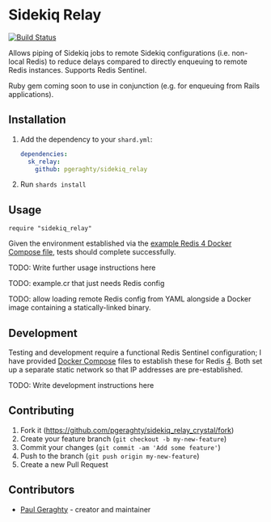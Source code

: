 # Sidekiq Relay 

[![Build Status](https://travis-ci.com/pgeraghty/sidekiq_relay.svg?branch=master)](https://travis-ci.com/pgeraghty/sidekiq_relay)

Allows piping of Sidekiq jobs to remote Sidekiq configurations (i.e. non-local Redis) to reduce delays compared to directly enqueuing to remote Redis instances. Supports Redis Sentinel.

Ruby gem coming soon to use in conjunction (e.g. for enqueuing from Rails applications).

## Installation

1. Add the dependency to your `shard.yml`:

   ```yaml
   dependencies:
     sk_relay:
       github: pgeraghty/sidekiq_relay
   ```

2. Run `shards install`

## Usage

```crystal
require "sidekiq_relay"
```
Given the environment established via the [example Redis 4 Docker Compose file](docker/redis4/docker-compose.yml), tests should complete successfully.


TODO: Write further usage instructions here

TODO: example.cr that just needs Redis config

TODO: allow loading remote Redis config from YAML alongside a Docker image containing a statically-linked binary.

## Development

Testing and development require a functional Redis Sentinel configuration; I have provided [Docker Compose](https://docs.docker.com/compose/) files to establish these for Redis [4](docker/redis4/docker-compose.yml). Both set up a separate static network so that IP addresses are pre-established.

TODO: Write development instructions here

## Contributing

1. Fork it (<https://github.com/pgeraghty/sidekiq_relay_crystal/fork>)
2. Create your feature branch (`git checkout -b my-new-feature`)
3. Commit your changes (`git commit -am 'Add some feature'`)
4. Push to the branch (`git push origin my-new-feature`)
5. Create a new Pull Request

## Contributors

- [Paul Geraghty](https://github.com/pgeraghty) - creator and maintainer
